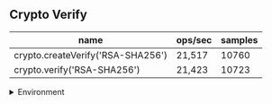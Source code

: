## Crypto Verify

|name|ops/sec|samples|
|-|-|-|
|crypto.createVerify('RSA-SHA256')|21,517|10760|
|crypto.verify('RSA-SHA256')|21,423|10723|


<details>
<summary>Environment</summary>

* __Machine:__ linux x64 | 4 vCPUs | 7.6GB Mem
* __Run:__ Thu Sep 04 2025 17:39:31 GMT+0000 (Coordinated Universal Time)
* __Node:__ `v24.6.0`
</details>

<!--
{"environment":{"platform":"linux","arch":"x64","cpus":4,"totalMemory":7.597843170166016},"benchmarks":[{"name":"crypto.createVerify('RSA-SHA256')","samples":10760,"opsSec":21517.863964679953},{"name":"crypto.verify('RSA-SHA256')","samples":10723,"opsSec":21423.607531241763}]}-->
